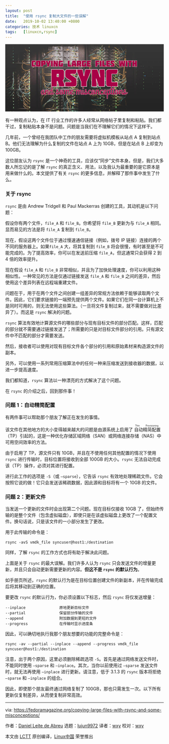 ```yaml
---
layout: post
title:	"使用 rsync 复制大文件的一些误解"
date:	2019-10-02 13:40:00 +0800 
categories:	技术 linuxcn 
tags:	[linuxcn,rsync]
---
```



![](/Asserts/Images/album/201910/02/134003xeowu3qppvl6fz3j.jpg)


有一种观点认为，在 IT 行业工作的许多人经常从网络帖子里复制和粘贴。我们都干过，复制粘贴本身不是问题。问题是当我们在不理解它们的情况下这样干。


几年前，一个曾经在我团队中工作的朋友需要将虚拟机模板从站点 A 复制到站点 B。他们无法理解为什么复制的文件在站点 A 上为 10GB，但是在站点 B 上却变为 100GB。


这位朋友认为 `rsync` 是一个神奇的工具，应该仅“同步”文件本身。但是，我们大多数人所忘记的是了解 `rsync` 的真正含义、用法，以及我认为最重要的是它原本是用来做什么的。本文提供了有关 `rsync` 的更多信息，并解释了那件事中发生了什么。


### 关于 rsync


`rsync` 是由 Andrew Tridgell 和 Paul Mackerras 创建的工具，其动机是以下问题：


假设你有两个文件，`file_A` 和 `file_B`。你希望将 `file_B` 更新为与 `file_A` 相同。显而易见的方法是将 `file_A` 复制到 `file_B`。


现在，假设这两个文件位于通过慢速通信链接（例如，拨号 IP 链接）连接的两个不同的服务器上。如果`file_A` 大，将其复制到 `file_B` 将会很慢，有时甚至是不可能完成的。为了提高效率，你可以在发送前压缩 `file_A`，但这通常只会获得 2 到 4 倍的效率提升。


现在假设 `file_A` 和 `file_B` 非常相似，并且为了加快处理速度，你可以利用这种相似性。一种常见的方法是仅通过链接发送 `file_A` 和 `file_B` 之间的差异，然后使用这个差异列表在远程端重建文件。


问题在于，用于在两个文件之间创建一组差异的常规方法依赖于能够读取两个文件。因此，它们要求链接的一端预先提供两个文件。如果它们在同一台计算机上不是同时可用的，则无法使用这些算法。（一旦将文件复制过来，就不需要做对比差异了）。而这是 `rsync` 解决的问题。


`rsync` 算法有效地计算源文件的哪些部分与现有目标文件的部分匹配。这样，匹配的部分就不需要通过链接发送了；所需要的只是对目标文件部分的引用。只有源文件中不匹配的部分才需要发送。


然后，接收者可以使用对现有目标文件各个部分的引用和原始素材来构造源文件的副本。


另外，可以使用一系列常用压缩算法中的任何一种来压缩发送到接收器的数据，以进一步提高速度。


我们都知道，`rsync` 算法以一种漂亮的方式解决了这个问题。


在 `rsync` 的介绍之后，回到那件事！


### 问题 1：自动精简配置


有两件事可以帮助那个朋友了解正在发生的事情。


该文件在其他地方的大小变得越来越大的问题是由源系统上启用了<ruby> 自动精简配置 <rt>  Thin Provisioning </rt></ruby>（TP）引起的，这是一种优化存储区域网络（SAN）或网络连接存储（NAS）中可用空间效率的方法。


由于启用了 TP，源文件只有 10GB，并且在不使用任何其他配置的情况下使用 `rsync` 进行传输时，目标位置将接收到全部 100GB 的大小。`rsync` 无法自动完成该（TP）操作，必须对其进行配置。


进行此工作的选项是 `-S`（或 `–sparse`），它告诉 `rsync` 有效地处理稀疏文件。它会按照它说的做！它只会发送该稀疏数据，因此源和目标将有一个 10GB 的文件。


### 问题 2：更新文件


当发送一个更新的文件时会出现第二个问题。现在目标仅接收 10GB 了，但始终传输的是整个文件（包含虚拟磁盘），即使只是在该虚拟磁盘上更改了一个配置文件。换句话说，只是该文件的一小部分发生了更改。


用于此传输的命令是：



```
rsync -avS vmdk_file syncuser@host1:/destination
```

同样，了解 `rsync` 的工作方式也将有助于解决此问题。


上面是关于 `rsync` 的最大误解。我们许多人认为 `rsync` 只会发送文件的增量更新，并且只会自动更新需要更新的内容。**但这不是 `rsync` 的默认行为**。


如手册页所述，`rsync` 的默认行为是在目标位置创建文件的新副本，并在传输完成后将其移动到正确的位置。


要更改 `rsync` 的默认行为，你必须设置以下标志，然后 `rsync` 将仅发送增量：



```
--inplace               原地更新目标文件
--partial               保留部分传输的文件
--append                附加数据到更短的文件
--progress              在传输时显示进度条
```

因此，可以确切地执行我那个朋友想要的功能的完整命令是：



```
rsync -av --partial --inplace --append --progress vmdk_file syncuser@host1:/destination
```

注意，出于两个原因，这里必须删除稀疏选项 `-S`。首先是通过网络发送文件时，不能同时使用 `–sparse` 和 `–inplace`。其次，当你以前使用过 `–sparse` 发送文件时，就无法再使用 `–inplace` 进行更新。请注意，低于 3.1.3 的 `rsync` 版本将拒绝 `–sparse` 和 `–inplace` 的组合。


因此，即使那个朋友最终通过网络复制了 100GB，那也只需发生一次。以下所有更新仅复制差异，从而使复制非常高效。




---


via: <https://fedoramagazine.org/copying-large-files-with-rsync-and-some-misconceptions/>


作者：[Daniel Leite de Abreu](https://fedoramagazine.org/author/dabreu/) 选题：[lujun9972](https://github.com/lujun9972) 译者：[wxy](https://github.com/wxy) 校对：[wxy](https://github.com/wxy)


本文由 [LCTT](https://github.com/LCTT/TranslateProject) 原创编译，[Linux中国](https://linux.cn/) 荣誉推出
